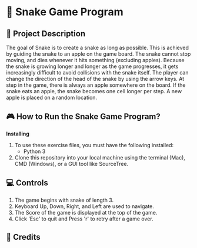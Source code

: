 # 🐍 Snake Game Program



## 📝 Project Description


The goal of Snake is to create a snake as long as possible. This is achieved by guiding the
snake to an apple on the game board. The snake cannot stop moving, and dies whenever
it hits something (excluding apples). Because the snake is growing longer and longer as
the game progresses, it gets increasingly difficult to avoid collisions with the snake itself.
The player can change the direction of the head of the snake by using the arrow keys. At
step in the game, there is always an apple somewhere on the board. If the snake eats an
apple, the snake becomes one cell longer per step. A new apple is placed on
a random location.


## 🎮 How to Run the Snake Game Program?

**Installing**
1. To use these exercise files, you must have the following installed:
	- Python 3
2. Clone this repository into your local machine using the terminal (Mac), CMD (Windows), or a GUI tool like SourceTree.


## 💻 Controls
1. The game begins with snake of length 3.
2. Keyboard Up, Down, Right, and Left are used to navigate.
3. The Score of the game is displayed at the top of the game.
4. Click 'Esc' to quit and Press 'r' to retry after a game over.



## 🧾 Credits
